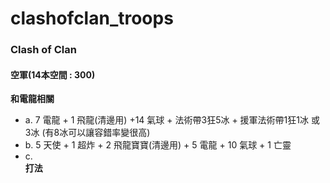 # clashofclan_troops


### Clash of Clan 
#### 空軍(14本空間 : 300)
**和電龍相關**
- a. 7 電龍 + 1 飛龍(清邊用) +14 氣球 + 法術帶3狂5冰 + 援軍法術帶1狂1冰 或 3冰 (有8冰可以讓容錯率變很高)
- b. 5 天使 + 1 超炸 + 2 飛龍寶寶(清邊用) + 5 電龍 + 10 氣球 + 1 亡靈
- c.  
**打法**
